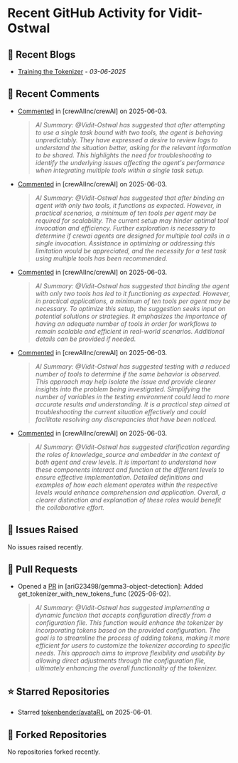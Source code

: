 # Recent GitHub Activity for Vidit-Ostwal

## 📝 Recent Blogs
- [Training the Tokenizer](https://www.notion.so/207e478805d48090b34fcc5c8e8c3c01?v=207e478805d480cfac6c000ca3c80482) - *03-06-2025*
## 💬 Recent Comments
- [Commented](https://github.com/crewAIInc/crewAI/issues/2938#issuecomment-2935298245) in [crewAIInc/crewAI] on 2025-06-03.
  > *AI Summary: @Vidit-Ostwal has suggested that after attempting to use a single task bound with two tools, the agent is behaving unpredictably. They have expressed a desire to review logs to understand the situation better, asking for the relevant information to be shared. This highlights the need for troubleshooting to identify the underlying issues affecting the agent's performance when integrating multiple tools within a single task setup.*
- [Commented](https://github.com/crewAIInc/crewAI/issues/2938#issuecomment-2934995749) in [crewAIInc/crewAI] on 2025-06-03.
  > *AI Summary: @Vidit-Ostwal has suggested that after binding an agent with only two tools, it functions as expected. However, in practical scenarios, a minimum of ten tools per agent may be required for scalability. The current setup may hinder optimal tool invocation and efficiency. Further exploration is necessary to determine if crewai agents are designed for multiple tool calls in a single invocation. Assistance in optimizing or addressing this limitation would be appreciated, and the necessity for a test task using multiple tools has been recommended.*
- [Commented](https://github.com/crewAIInc/crewAI/issues/2938#issuecomment-2934798968) in [crewAIInc/crewAI] on 2025-06-03.
  > *AI Summary: @Vidit-Ostwal has suggested that binding the agent with only two tools has led to it functioning as expected. However, in practical applications, a minimum of ten tools per agent may be necessary. To optimize this setup, the suggestion seeks input on potential solutions or strategies. It emphasizes the importance of having an adequate number of tools in order for workflows to remain scalable and efficient in real-world scenarios. Additional details can be provided if needed.*
- [Commented](https://github.com/crewAIInc/crewAI/issues/2938#issuecomment-2934681492) in [crewAIInc/crewAI] on 2025-06-03.
  > *AI Summary: @Vidit-Ostwal has suggested testing with a reduced number of tools to determine if the same behavior is observed. This approach may help isolate the issue and provide clearer insights into the problem being investigated. Simplifying the number of variables in the testing environment could lead to more accurate results and understanding. It is a practical step aimed at troubleshooting the current situation effectively and could facilitate resolving any discrepancies that have been noticed.*
- [Commented](https://github.com/crewAIInc/crewAI/issues/2746#issuecomment-2933340837) in [crewAIInc/crewAI] on 2025-06-03.
  > *AI Summary: @Vidit-Ostwal has suggested clarification regarding the roles of knowledge_source and embedder in the context of both agent and crew levels. It is important to understand how these components interact and function at the different levels to ensure effective implementation. Detailed definitions and examples of how each element operates within the respective levels would enhance comprehension and application. Overall, a clearer distinction and explanation of these roles would benefit the collaborative effort.*

## 🐛 Issues Raised
No issues raised recently.

## 🚀 Pull Requests
- Opened a [PR](https://github.com/ariG23498/gemma3-object-detection/pull/29) in [ariG23498/gemma3-object-detection]: Added get_tokenizer_with_new_tokens_func (2025-06-02).
  > *AI Summary: @Vidit-Ostwal has suggested implementing a dynamic function that accepts configuration directly from a configuration file. This function would enhance the tokenizer by incorporating tokens based on the provided configuration. The goal is to streamline the process of adding tokens, making it more efficient for users to customize the tokenizer according to specific needs. This approach aims to improve flexibility and usability by allowing direct adjustments through the configuration file, ultimately enhancing the overall functionality of the tokenizer.*

## ⭐ Starred Repositories
- Starred [tokenbender/avataRL](https://github.com/tokenbender/avataRL) on 2025-06-01.

## 🍴 Forked Repositories
No repositories forked recently.
